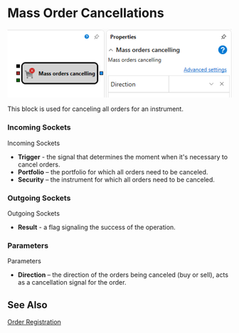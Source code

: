 # Mass Order Cancellations

![Designer Mass Cancellations 00](../images/Designer_Mass_Cancellations_00.png)

This block is used for canceling all orders for an instrument.

### Incoming Sockets

Incoming Sockets

- **Trigger** - the signal that determines the moment when it's necessary to cancel orders.
- **Portfolio** – the portfolio for which all orders need to be canceled.
- **Security** – the instrument for which all orders need to be canceled.

### Outgoing Sockets

Outgoing Sockets

- **Result** - a flag signaling the success of the operation.

### Parameters

Parameters

- **Direction** – the direction of the orders being canceled (buy or sell), acts as a cancellation signal for the order.

## See Also

[Order Registration](Designer_Position_opening.md)
